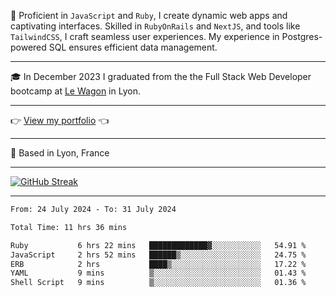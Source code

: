 📖 Proficient in `JavaScript` and `Ruby`, I create dynamic web apps and captivating interfaces. Skilled in `RubyOnRails` and `NextJS`, and tools like `TailwindCSS`, I craft seamless user experiences. My experience in Postgres-powered SQL ensures efficient data management.

***

🎓 In December 2023 I graduated from the the Full Stack Web Developer bootcamp at [Le Wagon](https://www.lewagon.com/) in Lyon.

***

👉 <a href="https://www.davidlau.dev/" target="_blank">View my portfolio</a> 👈

***

📍 Based in Lyon, France

***

[![GitHub Streak](https://streak-stats.demolab.com?user=kaimunlau&theme=github-dark&hide_border=true)](https://git.io/streak-stats)

***

<!--START_SECTION:waka-->

```txt
From: 24 July 2024 - To: 31 July 2024

Total Time: 11 hrs 36 mins

Ruby           6 hrs 22 mins   █████████████▓░░░░░░░░░░░   54.91 %
JavaScript     2 hrs 52 mins   ██████▒░░░░░░░░░░░░░░░░░░   24.75 %
ERB            2 hrs           ████▒░░░░░░░░░░░░░░░░░░░░   17.22 %
YAML           9 mins          ▒░░░░░░░░░░░░░░░░░░░░░░░░   01.43 %
Shell Script   9 mins          ▒░░░░░░░░░░░░░░░░░░░░░░░░   01.36 %
```

<!--END_SECTION:waka-->
